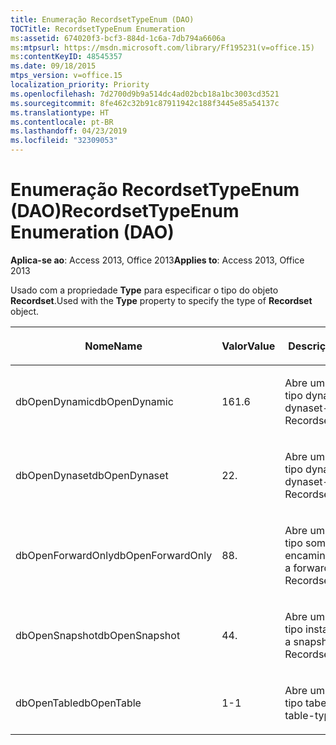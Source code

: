 ```yaml
---
title: Enumeração RecordsetTypeEnum (DAO)
TOCTitle: RecordsetTypeEnum Enumeration
ms:assetid: 674020f3-bcf3-884d-1c6a-7db794a6606a
ms:mtpsurl: https://msdn.microsoft.com/library/Ff195231(v=office.15)
ms:contentKeyID: 48545357
ms.date: 09/18/2015
mtps_version: v=office.15
localization_priority: Priority
ms.openlocfilehash: 7d2700d9b9a514dc4ad02bcb18a1bc3003cd3521
ms.sourcegitcommit: 8fe462c32b91c87911942c188f3445e85a54137c
ms.translationtype: HT
ms.contentlocale: pt-BR
ms.lasthandoff: 04/23/2019
ms.locfileid: "32309053"
---
```

# <a name="recordsettypeenum-enumeration-dao"></a><span data-ttu-id="02bc3-102">Enumeração RecordsetTypeEnum (DAO)</span><span class="sxs-lookup"><span data-stu-id="02bc3-102">RecordsetTypeEnum Enumeration (DAO)</span></span>


<span data-ttu-id="02bc3-103">**Aplica-se ao**: Access 2013, Office 2013</span><span class="sxs-lookup"><span data-stu-id="02bc3-103">**Applies to**: Access 2013, Office 2013</span></span>

<span data-ttu-id="02bc3-104">Usado com a propriedade **Type** para especificar o tipo do objeto **Recordset**.</span><span class="sxs-lookup"><span data-stu-id="02bc3-104">Used with the **Type** property to specify the type of **Recordset** object.</span></span>

<table>
<colgroup>
<col style="width: 33%" />
<col style="width: 33%" />
<col style="width: 33%" />
</colgroup>
<thead>
<tr class="header">
<th><p><span data-ttu-id="02bc3-105">Nome</span><span class="sxs-lookup"><span data-stu-id="02bc3-105">Name</span></span></p></th>
<th><p><span data-ttu-id="02bc3-106">Valor</span><span class="sxs-lookup"><span data-stu-id="02bc3-106">Value</span></span></p></th>
<th><p><span data-ttu-id="02bc3-107">Descrição</span><span class="sxs-lookup"><span data-stu-id="02bc3-107">Description</span></span></p></th>
</tr>
</thead>
<tbody>
<tr class="odd">
<td><p><span data-ttu-id="02bc3-108">dbOpenDynamic</span><span class="sxs-lookup"><span data-stu-id="02bc3-108">dbOpenDynamic</span></span></p></td>
<td><p><span data-ttu-id="02bc3-109">16</span><span class="sxs-lookup"><span data-stu-id="02bc3-109">1.6</span></span></p></td>
<td><p><span data-ttu-id="02bc3-110">Abre um Recordset do tipo dynaset</span><span class="sxs-lookup"><span data-stu-id="02bc3-110">Opens a dynaset-type Recordset</span></span></p></td>
</tr>
<tr class="even">
<td><p><span data-ttu-id="02bc3-111">dbOpenDynaset</span><span class="sxs-lookup"><span data-stu-id="02bc3-111">dbOpenDynaset</span></span></p></td>
<td><p><span data-ttu-id="02bc3-112">2</span><span class="sxs-lookup"><span data-stu-id="02bc3-112">2.</span></span></p></td>
<td><p><span data-ttu-id="02bc3-113">Abre um Recordset do tipo dynaset</span><span class="sxs-lookup"><span data-stu-id="02bc3-113">Opens a dynaset-type Recordset</span></span></p></td>
</tr>
<tr class="odd">
<td><p><span data-ttu-id="02bc3-114">dbOpenForwardOnly</span><span class="sxs-lookup"><span data-stu-id="02bc3-114">dbOpenForwardOnly</span></span></p></td>
<td><p><span data-ttu-id="02bc3-115">8</span><span class="sxs-lookup"><span data-stu-id="02bc3-115">8.</span></span></p></td>
<td><p><span data-ttu-id="02bc3-116">Abre um Recordset do tipo somente de encaminhamento</span><span class="sxs-lookup"><span data-stu-id="02bc3-116">Opens a forward-only type Recordset</span></span></p></td>
</tr>
<tr class="even">
<td><p><span data-ttu-id="02bc3-117">dbOpenSnapshot</span><span class="sxs-lookup"><span data-stu-id="02bc3-117">dbOpenSnapshot</span></span></p></td>
<td><p><span data-ttu-id="02bc3-118">4</span><span class="sxs-lookup"><span data-stu-id="02bc3-118">4.</span></span></p></td>
<td><p><span data-ttu-id="02bc3-119">Abre um Recordset do tipo instantâneo</span><span class="sxs-lookup"><span data-stu-id="02bc3-119">Opens a snapshot-type Recordset</span></span></p></td>
</tr>
<tr class="odd">
<td><p><span data-ttu-id="02bc3-120">dbOpenTable</span><span class="sxs-lookup"><span data-stu-id="02bc3-120">dbOpenTable</span></span></p></td>
<td><p><span data-ttu-id="02bc3-121">1</span><span class="sxs-lookup"><span data-stu-id="02bc3-121">-1</span></span></p></td>
<td><p><span data-ttu-id="02bc3-122">Abre um Recordset do tipo tabela</span><span class="sxs-lookup"><span data-stu-id="02bc3-122">Opens a table-type Recordset</span></span></p></td>
</tr>
</tbody>
</table>

